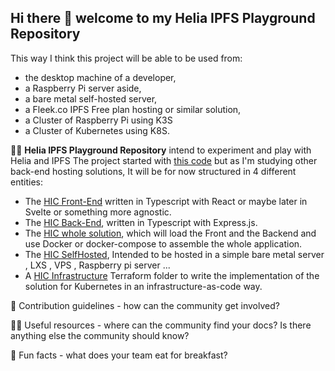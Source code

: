 ## Hi there 👋 welcome to my Helia IPFS Playground Repository


This way I think this project will be able to be used from:
- the desktop machine of a developer,
- a Raspberry Pi server aside,
- a bare metal self-hosted server,
- a Fleek.co IPFS Free plan hosting or similar solution,
- a Cluster of Raspberry Pi using K3S 
- a Cluster of Kubernetes using K8S.


🙋‍♀️ **Helia IPFS Playground Repository** intend to experiment and play with Helia and IPFS 
The project started with [this code](  https://github.com/tombombadilom/helia-ipfs-cms-template) but as I'm studying other back-end hosting solutions, 
It will be for now structured in 4 different entities:
- The [HIC Front-End](https://github.com/HIC-Repository/HIC-Front) written in Typescript with React or maybe later in Svelte or something more agnostic.
- The [HIC Back-End](https://github.com/HIC-Repository/Hic-Back), written in Typescript with Express.js.
- The [HIC whole solution](https://github.com/HIC-Repository/HIC-FullStack), which will load the Front and the Backend and use Docker or docker-compose to assemble the whole application.
- The [HIC SelfHosted](https://github.com/HIC-Repository/Hic-SelfHost), Intended to be hosted in a simple bare metal server , LXS , VPS , Raspberry pi server ...
- A [HIC Infrastructure](https://github.com/HIC-Repository/HIC-Infra) Terraform folder to write the implementation of the solution for Kubernetes in an infrastructure-as-code way.

🌈 Contribution guidelines - how can the community get involved?

👩‍💻 Useful resources - where can the community find your docs? Is there anything else the community should know?

🍿 Fun facts - what does your team eat for breakfast?

